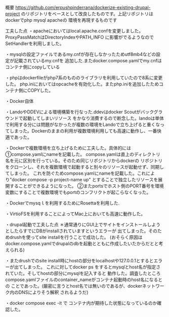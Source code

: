 概要
<https://github.com/erpushpinderrana/dockerize-existing-drupal-project>
のリポジトリをベースとして改良したものです。上記リポジトリはdockerでphp mysql apacheの
環境を再現するものです

工夫した点
・apacheにおいてはlocal.apache.confを変更しました。ProxyPassMatchはDirectoryIndexやPATH_INFO
に影響がでるようなのでSetHandlerを利用しました。

・mysqlの設定ファイルであるmy.cnfが存在しなかったためutf8mb4などの設定が記載されているmy.cnfを
追加した.またdocker.compose.yamlでmy.cnfはコンテナ側にcopyしている

・phpはdockerfileがphp7系のもののライブラリを利用していたので8系に変更した。
php.iniにおいてはopcacheを有効化した。またphp.iniを追加したためコンテナ側にCOPYした。

・Docker自体 

・LandoやDDEVによる環境構築を行なった.ddevはdocker Scoutがバックグラウンドで起動してしまいリソース
をかなり消費するので断念した。landoは単体で利用する分には問題がなかったが複数の環境をLandoで立ち上げると重くなってしまった。Dockerのままの利用が複数環境利用しても高速に動作し、一番快適であった。

・Dockerで複数環境を立ち上げるために工夫した。具体的には①compose.yamlにnameを記載した。
compose.yamlは直上のディレクトリ名を元に区別を行っている。そのため同じリポジトリからdockerの
リポジトリをクローンし、それを複数環境で起動すると別々のリソースが起動せず、同期してしまった。
これを防ぐためcompose.yamlにnameを記載した。これにより"docker compose -p project-name up"
とすることで独立したリソースを展開することができるようになった。
②またportsでホスト側のPORT番号を環境変数にすることで複数環境でもportのコンフリクトが起こらなくなった。

・Dockerでmysqｌを利用するためにRosettaを利用した.

・VirtioFSを利用することによってMac上においても高速に動作した。

・drupal起動で工夫した点
＊通常通りにGUI上でサイトをインストールしようとしたらすでにDBがinstallされていますというエラーが
出てしまった。そのためdrushを使ってsite installを行うことで成功した。
(おそらく原因はdocker.compose.yamlでdrupalのdbを起動とともに作成したいたからだとと考えられる)

・またdrushでのsite install時にhostの部分をlocalhostや127.0.0.1とするとエラーが出てしまった。
これに対してdocker ps をするとmysqlとhost名が指定されていた。そしてhostの部分にmysqlを記入すると
動作した。調査したところcompose.yamlファイルのcontainer_nameがコンテナ起動時のhost名になるとの
ことであった。(厳密に言うとhost名では無いのであるが、dockerネットワーク内のDNSによりそう解釈
されるようだ)

・docker compose exec -it で コンテナ内が期待した状態になっているのか確認した。
